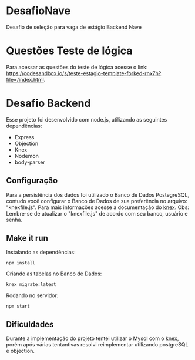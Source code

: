 # DesafioNave
  Desafio de seleção para vaga de estágio Backend Nave
 
 # Questões Teste de lógica 
   Para acessar as questões do teste de lógica acesse o link: https://codesandbox.io/s/teste-estagio-template-forked-rnx7h?file=/index.html.

 # Desafio Backend
 
 Esse projeto foi desenvolvido com node.js, utilizando as seguintes dependências: 
  
 * Express
 * Objection
 * Knex
 * Nodemon
 * body-parser
  
  ## Configuração
  
  Para a persistência dos dados foi  utilizado o Banco de Dados PostegreSQL, contudo você configurar o Banco de Dados de sua preferência no arquivo: "knexfile.js". Para mais informações acesse a documentação do [knex](http://knexjs.org).
  Obs: Lembre-se de atualizar o "knexfile.js" de acordo com seu banco, usuário e senha.
  
  ## Make it run
  Instalando as dependências:
  ```
  npm install
  ```
  Criando as tabelas no Banco de Dados:
  ```
  knex migrate:latest
  ```
  Rodando no servidor:
   ```
   npm start
   ```
   ## Dificuldades
   Durante a implementação do projeto tentei utilizar o Mysql com o knex, porém após várias tentantivas resolvi reimplementar utilizando postgreSQL e objection.
  

